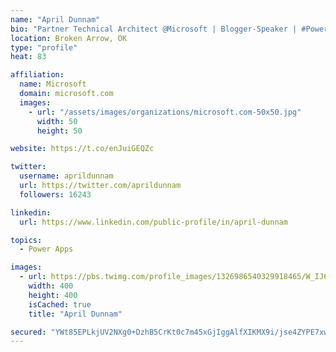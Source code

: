```yaml
---
name: "April Dunnam"
bio: "Partner Technical Architect @Microsoft | Blogger-Speaker | #PowerApps, #PowerAutomate, #Office365, #SharePoint | #WIT | #Karaoke Queen"
location: Broken Arrow, OK
type: "profile"
heat: 83

affiliation:
  name: Microsoft
  domain: microsoft.com
  images:
    - url: "/assets/images/organizations/microsoft.com-50x50.jpg"
      width: 50
      height: 50

website: https://t.co/enJuiGEQZc

twitter:
  username: aprildunnam
  url: https://twitter.com/aprildunnam
  followers: 16243

linkedin:
  url: https://www.linkedin.com/public-profile/in/april-dunnam

topics:
  - Power Apps

images:
  - url: https://pbs.twimg.com/profile_images/1326986540329918465/W_IJ6Ih2_400x400.jpg
    width: 400
    height: 400
    isCached: true
    title: "April Dunnam"

secured: "YWt85EPLkjUV2NXg0+DzhB5CrKt0c7m45xGjIggAlfXIKMX9i/jse4ZYPE7xwTPJiALXRFZYShFx2A2AnTsOXLODbX02huU44Xzm/XBUjLg3UIPaxgPhSj30l5peoOI5/2WHU+uWUxW90h73e2vtruzB8/kmyxwMy8Gl59X2/FN/ZHrpJy3PcoIqf7PoxU6ALtJDpeVDjtl7qw/ISejNxLqQDCF/JBjT/Bh2yg/OWHIlisGuDtTg/o/ca7bucP4bpXUkIveU6v/00yF7Cee2k1eRH7vYxHDSFw8lsDzC0bKb5bH3S92UDEOtwnm9NyCNn8Gsax+2DA+goEPE6D4jgN7fqgN3TBvOK1Ry97AWU8acMit3Z7iupbEHDXJVhT/6zMaffqTKlDzbXlrQzDJ90uTHq8eBBxrjTWDrAwEFSgc=;tUCRw0J/OaZa4oTo/+Ty+g=="
---
```


